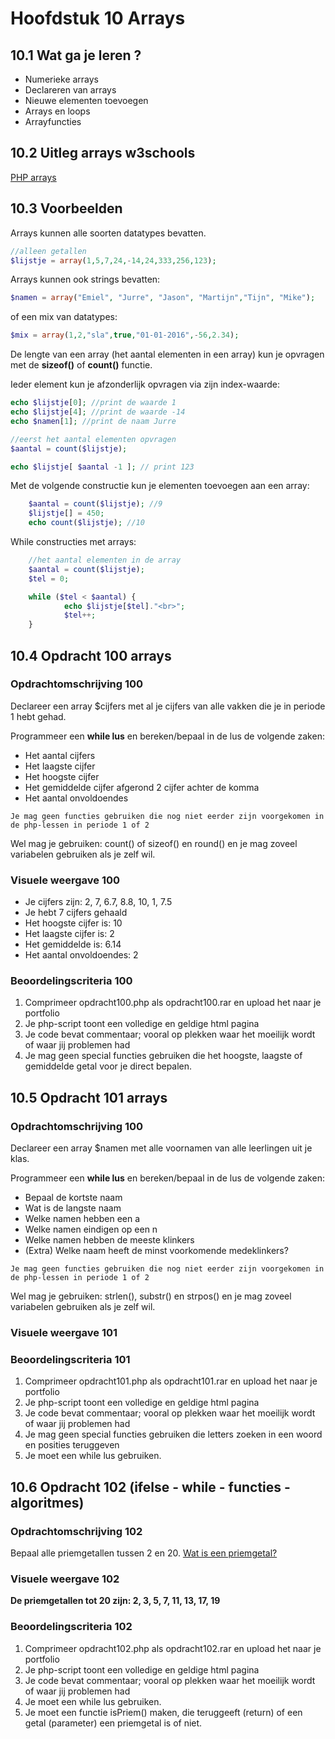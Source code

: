 # Hoofdstuk 10 Arrays

## 10.1 Wat ga je leren ?

- Numerieke arrays
- Declareren van arrays
- Nieuwe elementen toevoegen
- Arrays en loops
- Arrayfuncties

## 10.2 Uitleg arrays w3schools

[PHP arrays](http://www.w3schools.com/Php/php_arrays.asp)

## 10.3 Voorbeelden

Arrays kunnen alle soorten datatypes bevatten.
~~~php
//alleen getallen
$lijstje = array(1,5,7,24,-14,24,333,256,123);
~~~

Arrays kunnen ook strings bevatten:
~~~php
$namen = array("Emiel", "Jurre", "Jason", "Martijn","Tijn", "Mike");
~~~

of een mix van datatypes:
~~~php
$mix = array(1,2,"sla",true,"01-01-2016",-56,2.34);
~~~

De lengte van een array (het aantal elementen in een array) kun je opvragen met de __sizeof()__ of __count()__ functie.

Ieder element kun je afzonderlijk opvragen via zijn index-waarde: <br>

~~~php
echo $lijstje[0]; //print de waarde 1
echo $lijstje[4]; //print de waarde -14
echo $namen[1]; //print de naam Jurre

//eerst het aantal elementen opvragen
$aantal = count($lijstje);

echo $lijstje[ $aantal -1 ]; // print 123
~~~

Met de volgende constructie kun je elementen toevoegen aan een array:<br>
~~~php
    $aantal = count($lijstje); //9
    $lijstje[] = 450;
    echo count($lijstje); //10
~~~

While constructies met arrays:
~~~php 
    //het aantal elementen in de array
    $aantal = count($lijstje);
    $tel = 0;

    while ($tel < $aantal) {
            echo $lijstje[$tel]."<br>";
            $tel++;
    }
~~~

## 10.4 Opdracht 100 arrays

### Opdrachtomschrijving 100
Declareer een array $cijfers met al je cijfers van alle vakken die je in periode 1 hebt gehad.

Programmeer een __while lus__ en bereken/bepaal in de lus de volgende zaken:<br>
- Het aantal cijfers
- Het laagste cijfer
- Het hoogste cijfer
- Het gemiddelde cijfer afgerond 2 cijfer achter de komma
- Het aantal onvoldoendes

``Je mag geen functies gebruiken die nog niet eerder zijn voorgekomen in de php-lessen in periode 1 of 2``

Wel mag je gebruiken: count() of sizeof() en round() en je mag zoveel variabelen gebruiken als je zelf wil.

### Visuele weergave 100

- Je cijfers zijn: 2, 7, 6.7, 8.8, 10, 1, 7.5
- Je hebt 7 cijfers gehaald
- Het hoogste cijfer is: 10
- Het laagste cijfer is: 2
- Het gemiddelde is: 6.14
- Het aantal onvoldoendes: 2

### Beoordelingscriteria 100
1. Comprimeer opdracht100.php als opdracht100.rar en upload het naar je portfolio
2. Je php-script toont een volledige en geldige html pagina
3. Je code bevat commentaar; vooral op plekken waar het moeilijk wordt of waar jij problemen had
4. Je mag geen special functies gebruiken die het hoogste, laagste of gemiddelde getal voor je direct bepalen.

## 10.5 Opdracht 101 arrays

### Opdrachtomschrijving 100
Declareer een array $namen met alle voornamen van alle leerlingen uit je klas.

Programmeer een __while lus__ en bereken/bepaal in de lus de volgende zaken:<br>
- Bepaal de kortste naam
- Wat is de langste naam
- Welke namen hebben een a 
- Welke namen eindigen op een n
- Welke namen hebben de meeste klinkers
- (Extra) Welke naam heeft de minst voorkomende medeklinkers?

``Je mag geen functies gebruiken die nog niet eerder zijn voorgekomen in de php-lessen in periode 1 of 2``

Wel mag je gebruiken: strlen(), substr() en strpos() en je mag zoveel variabelen gebruiken als je zelf wil.

### Visuele weergave 101

### Beoordelingscriteria 101
1. Comprimeer opdracht101.php als opdracht101.rar en upload het naar je portfolio
2. Je php-script toont een volledige en geldige html pagina
3. Je code bevat commentaar; vooral op plekken waar het moeilijk wordt of waar jij problemen had
4. Je mag geen special functies gebruiken die letters zoeken in een woord en posities teruggeven
5. Je moet een while lus gebruiken.

## 10.6 Opdracht 102 (ifelse - while - functies - algoritmes)

### Opdrachtomschrijving 102
Bepaal alle priemgetallen tussen 2 en 20. [Wat is een priemgetal?](https://nl.wikipedia.org/wiki/Priemgetal)

### Visuele weergave 102
__De priemgetallen tot 20 zijn: 2, 3, 5, 7, 11, 13, 17, 19__

### Beoordelingscriteria 102
1. Comprimeer opdracht102.php als opdracht102.rar en upload het naar je portfolio
2. Je php-script toont een volledige en geldige html pagina
3. Je code bevat commentaar; vooral op plekken waar het moeilijk wordt of waar jij problemen had
4. Je moet een while lus gebruiken.
5. Je moet een functie isPriem() maken, die teruggeeft (return) of een getal (parameter) een priemgetal is of niet.

